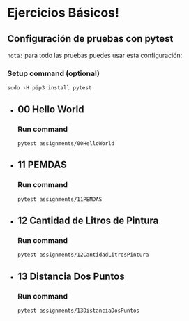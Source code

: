 # Ejercicios Básicos!

## Configuración de pruebas con **pytest**

`nota:` para todo las pruebas puedes usar esta configuración:
### Setup command (optional)
```
sudo -H pip3 install pytest
```

- ## 00 Hello World
    ### Run command
    ```
    pytest assignments/00HelloWorld
    ```
- ## 11 PEMDAS
    ### Run command
    ```
    pytest assignments/11PEMDAS
    ```

- ## 12 Cantidad de Litros de Pintura
    ### Run command
    ```
    pytest assignments/12CantidadLitrosPintura
    ```

- ## 13 Distancia Dos Puntos
    ### Run command
    ```
    pytest assignments/13DistanciaDosPuntos
    ```
